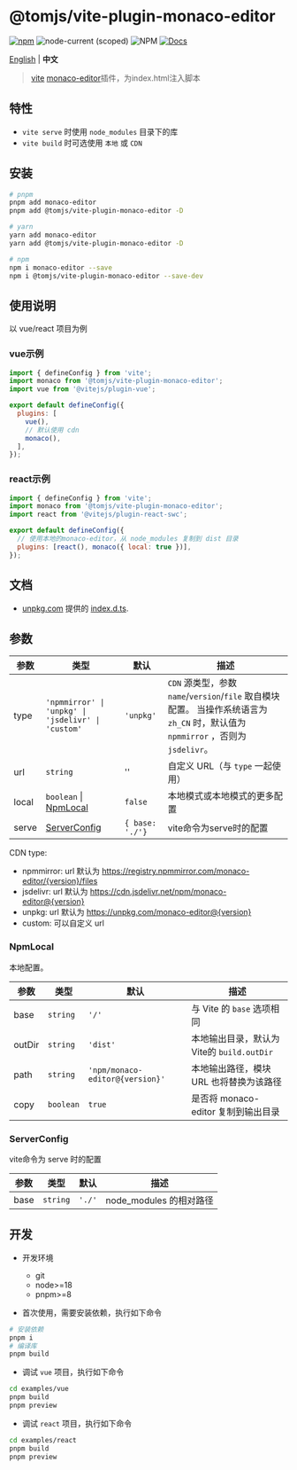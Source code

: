 # @tomjs/vite-plugin-monaco-editor

[![npm](https://img.shields.io/npm/v/@tomjs/vite-plugin-monaco-editor)](https://www.npmjs.com/package/@tomjs/vite-plugin-monaco-editor) ![node-current (scoped)](https://img.shields.io/node/v/@tomjs/vite-plugin-monaco-editor) ![NPM](https://img.shields.io/npm/l/@tomjs/vite-plugin-monaco-editor) [![Docs](https://img.shields.io/badge/API-unpkg-orange)](https://www.unpkg.com/browse/@tomjs/vite-plugin-monaco-editor/dist/index.d.ts)

[English](./README.md) | **中文**

> [vite](https://vitejs.dev) [monaco-editor](https://github.com/microsoft/monaco-editor)插件，为index.html注入脚本

## 特性

- `vite serve` 时使用 `node_modules` 目录下的库
- `vite build` 时可选使用 `本地` 或 `CDN`

## 安装

```bash
# pnpm
pnpm add monaco-editor
pnpm add @tomjs/vite-plugin-monaco-editor -D

# yarn
yarn add monaco-editor
yarn add @tomjs/vite-plugin-monaco-editor -D

# npm
npm i monaco-editor --save
npm i @tomjs/vite-plugin-monaco-editor --save-dev
```

## 使用说明

以 vue/react 项目为例

### vue示例

```js
import { defineConfig } from 'vite';
import monaco from '@tomjs/vite-plugin-monaco-editor';
import vue from '@vitejs/plugin-vue';

export default defineConfig({
  plugins: [
    vue(),
    // 默认使用 cdn
    monaco(),
  ],
});
```

### react示例

```js
import { defineConfig } from 'vite';
import monaco from '@tomjs/vite-plugin-monaco-editor';
import react from '@vitejs/plugin-react-swc';

export default defineConfig({
  // 使用本地的monaco-editor，从 node_modules 复制到 dist 目录
  plugins: [react(), monaco({ local: true })],
});
```

## 文档

- [unpkg.com](https://www.unpkg.com/) 提供的 [index.d.ts](https://www.unpkg.com/browse/@tomjs/vite-plugin-monaco-editor/dist/index.d.ts).

## 参数

| 参数 | 类型 | 默认 | 描述 |
| --- | --- | --- | --- |
| type | `'npmmirror' \| 'unpkg' \| 'jsdelivr' \| 'custom'` | `'unpkg'` | `CDN` 源类型，参数 `name`/`version`/`file` 取自模块配置。 当操作系统语言为 `zh_CN` 时，默认值为 `npmmirror` ，否则为 `jsdelivr`。 |
| url | `string` | '' | 自定义 URL（与 `type` 一起使用） |
| local | `boolean` \| [NpmLocal](#NpmLocal) | `false` | 本地模式或本地模式的更多配置 |
| serve | [ServerConfig](#ServerConfig) | `{ base: './'}` | vite命令为serve时的配置 |

CDN type:

- npmmirror: url 默认为 https://registry.npmmirror.com/monaco-editor/{version}/files
- jsdelivr: url 默认为 https://cdn.jsdelivr.net/npm/monaco-editor@{version}
- unpkg: url 默认为 https://unpkg.com/monaco-editor@{version}
- custom: 可以自定义 url

### NpmLocal

本地配置。

| 参数   | 类型      | 默认                            | 描述                                      |
| ------ | --------- | ------------------------------- | ----------------------------------------- |
| base   | `string`  | `'/'`                           | 与 Vite 的 `base` 选项相同                |
| outDir | `string`  | `'dist'`                        | 本地输出目录，默认为Vite的 `build.outDir` |
| path   | `string`  | `'npm/monaco-editor@{version}'` | 本地输出路径，模块 URL 也将替换为该路径   |
| copy   | `boolean` | `true`                          | 是否将 monaco-editor 复制到输出目录       |

### ServerConfig

vite命令为 serve 时的配置

| 参数 | 类型     | 默认   | 描述                    |
| ---- | -------- | ------ | ----------------------- |
| base | `string` | `'./'` | node_modules 的相对路径 |

## 开发

- 开发环境

  - git
  - node>=18
  - pnpm>=8

- 首次使用，需要安装依赖，执行如下命令

```bash
# 安装依赖
pnpm i
# 编译库
pnpm build
```

- 调试 `vue` 项目，执行如下命令

```bash
cd examples/vue
pnpm build
pnpm preview
```

- 调试 `react` 项目，执行如下命令

```bash
cd examples/react
pnpm build
pnpm preview
```

